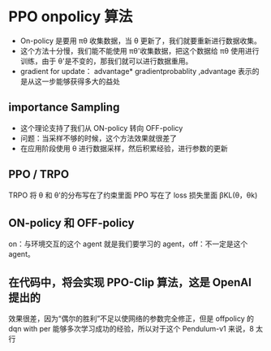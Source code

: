 # PPO onpolicy 算法

- On-policy 是要用 πθ 收集数据，当 θ 更新了，我们就要重新进行数据收集。
- 这个方法十分慢，我们能不能使用 πθ'收集数据，把这个数据给 πθ 使用进行训练，由于 θ'是不变的，那我们就可以进行数据重用。
- gradient for update： advantage\* gradientprobablity ,advantage 表示的是从这一步能够获得多大的益处

## importance Sampling

- 这个理论支持了我们从 ON-policy 转向 OFF-policy
- 问题：当采样不够的时候，这个方法效果就很差了
- 在应用阶段使用 θ 进行数据采样，然后积累经验，进行参数的更新

## PPO / TRPO

TRPO 将 θ 和 θ'的分布写在了约束里面
PPO 写在了 loss 损失里面 βKL(θ，θk)

## ON-policy 和 OFF-policy

on：与环境交互的这个 agent 就是我们要学习的 agent，off：不一定是这个 agent。

## 在代码中，将会实现 PPO-Clip 算法，这是 OpenAI 提出的

效果很差，因为“偶尔的胜利”不足以使网络的参数完全修正，但是 offpolicy 的 dqn with per 能够多次学习成功的经验，所以对于这个 Pendulum-v1 来说，8 太行
